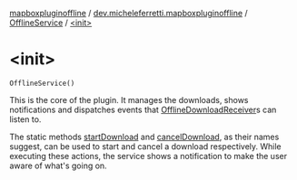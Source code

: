 [mapboxpluginoffline](../../index.md) / [dev.micheleferretti.mapboxpluginoffline](../index.md) / [OfflineService](index.md) / [&lt;init&gt;](./-init-.md)

# &lt;init&gt;

`OfflineService()`

This is the core of the plugin. It manages the downloads, shows notifications and dispatches events that
[OfflineDownloadReceiver](../-offline-download-receiver/index.md)s can listen to.

The static methods [startDownload](start-download.md) and [cancelDownload](cancel-download.md), as their names suggest, can be used to
start and cancel a download respectively. While executing these actions, the service shows a notification
to make the user aware of what's going on.

